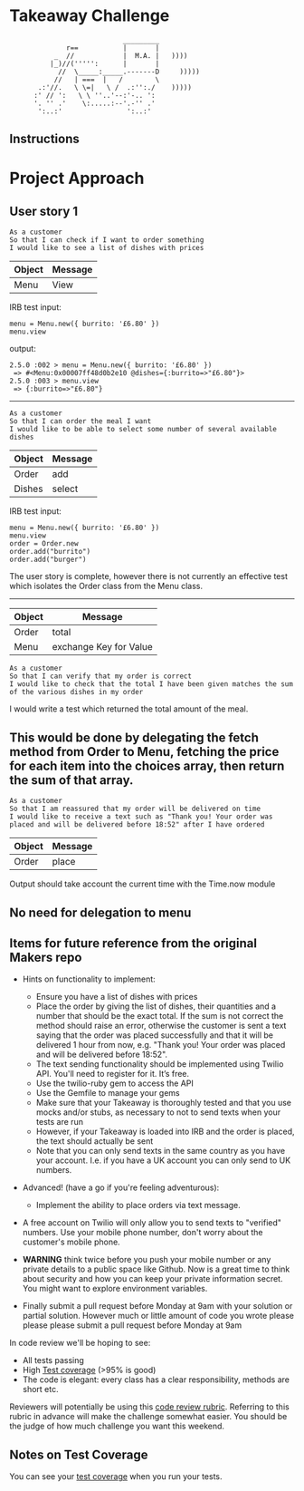 Takeaway Challenge
==================
```
                            _________
              r==           |       |
           _  //            |  M.A. |   ))))
          |_)//(''''':      |       |
            //  \_____:_____.-------D     )))))
           //   | ===  |   /        \
       .:'//.   \ \=|   \ /  .:'':./    )))))
      :' // ':   \ \ ''..'--:'-.. ':
      '. '' .'    \:.....:--'.-'' .'
       ':..:'                ':..:'

 ```

Instructions
-------

# Project Approach

## User story 1

```
As a customer
So that I can check if I want to order something
I would like to see a list of dishes with prices
```
Object | Message
-|-
Menu | View

IRB test input:
```
menu = Menu.new({ burrito: '£6.80' })
menu.view
```

output:
```
2.5.0 :002 > menu = Menu.new({ burrito: '£6.80' })
 => #<Menu:0x00007ff48d0b2e10 @dishes={:burrito=>"£6.80"}>
2.5.0 :003 > menu.view
 => {:burrito=>"£6.80"}
 ```
---
```
As a customer
So that I can order the meal I want
I would like to be able to select some number of several available dishes
```

Object | Message
-|-
Order | add
Dishes | select

IRB test input:
```
menu = Menu.new({ burrito: '£6.80' })
menu.view
order = Order.new
order.add("burrito")
order.add("burger")
```

The user story is complete, however there is not currently an effective test which isolates the Order class from the Menu class.

---
Object | Message
-|-
Order | total
Menu | exchange Key for Value

```
As a customer
So that I can verify that my order is correct
I would like to check that the total I have been given matches the sum of the various dishes in my order
```

I would write a test which returned the total amount of the meal.

This would be done by delegating the fetch method from Order to Menu, fetching the price for each item into the choices array, then return the sum of that array.
---
```
As a customer
So that I am reassured that my order will be delivered on time
I would like to receive a text such as "Thank you! Your order was placed and will be delivered before 18:52" after I have ordered
```
Object | Message
-|-
Order | place

Output should take account the current time with the Time.now module

No need for delegation to menu
---

## Items for future reference from the original Makers repo

* Hints on functionality to implement:
  * Ensure you have a list of dishes with prices
  * Place the order by giving the list of dishes, their quantities and a number that should be the exact total. If the sum is not correct the method should raise an error, otherwise the customer is sent a text saying that the order was placed successfully and that it will be delivered 1 hour from now, e.g. "Thank you! Your order was placed and will be delivered before 18:52".
  * The text sending functionality should be implemented using Twilio API. You'll need to register for it. It’s free.
  * Use the twilio-ruby gem to access the API
  * Use the Gemfile to manage your gems
  * Make sure that your Takeaway is thoroughly tested and that you use mocks and/or stubs, as necessary to not to send texts when your tests are run
  * However, if your Takeaway is loaded into IRB and the order is placed, the text should actually be sent
  * Note that you can only send texts in the same country as you have your account. I.e. if you have a UK account you can only send to UK numbers.

* Advanced! (have a go if you're feeling adventurous):
  * Implement the ability to place orders via text message.

* A free account on Twilio will only allow you to send texts to "verified" numbers. Use your mobile phone number, don't worry about the customer's mobile phone.

* **WARNING** think twice before you push your mobile number or any private details to a public space like Github. Now is a great time to think about security and how you can keep your private information secret. You might want to explore environment variables.

* Finally submit a pull request before Monday at 9am with your solution or partial solution.  However much or little amount of code you wrote please please please submit a pull request before Monday at 9am


In code review we'll be hoping to see:

* All tests passing
* High [Test coverage](https://github.com/makersacademy/course/blob/master/pills/test_coverage.md) (>95% is good)
* The code is elegant: every class has a clear responsibility, methods are short etc.

Reviewers will potentially be using this [code review rubric](docs/review.md).  Referring to this rubric in advance will make the challenge somewhat easier.  You should be the judge of how much challenge you want this weekend.

Notes on Test Coverage
------------------

You can see your [test coverage](https://github.com/makersacademy/course/blob/master/pills/test_coverage.md) when you run your tests.
